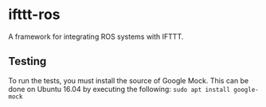 # ifttt-ros
A framework for integrating ROS systems with IFTTT.

## Testing
To run the tests, you must install the source of Google Mock.
This can be done on Ubuntu 16.04 by executing the following:
`sudo apt install google-mock`
